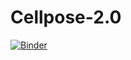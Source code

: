 # Cellpose-2.0
[![Binder](https://mybinder.org/badge_logo.svg)](https://mybinder.org/v2/gh/madycrucs713/Cellpose%202.0/main)
